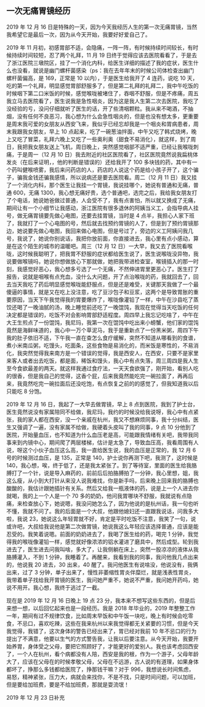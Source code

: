 ## 一次无痛胃镜经历

2019 年 12 月 16 日是特殊的一天，因为今天我经历人生的第一次无痛胃镜，当然我希望它是最后一次，因为从今天开始，我要好好爱自己了。

2019 年 11 月初，初感胃部不适，会隐痛，一阵一阵，有时候持续时间较长，有时候持续时间较短，忍了两个礼拜，11 月 19 日终于觉得应该去医院看看了，于是去了浙江医院三墩院区，挂了一个消化内科，给医生详细的描述了我的症状，医生什么也没看，就说是幽门螺杆菌感染（ps：我在去年年末的时候公司体检查出幽门螺杆菌偏高，是 169，正常是 10 以内），于是医生给我开了 4 连药，说吃 10 天，吃的第一个礼拜，明显感觉胃部舒服多了，但是第二礼拜的礼拜二，我中午吃饭的时候咽下第二口米饭的时候，感觉喉咙被堵住了，吞咽不舒服，但是不疼痛，周五我立马去医院看了，医生说我是急性咽炎，因为这是我人生第二次去医院，我吃了没经验的亏，没问仔细就听了医生的话，开了些清咽颗粒。我从来不喝酒，不抽烟，没有任何不良恶习，我心想为什么会急性咽炎的，但是也没有想太多，更重要是周末我可爱的女朋友从西安飞来，我似乎已经忘却我是一个咽炎和胃病患者，周末我跟我女朋友，早上 10 点起来，吃了一碗葱油拌面，中午又吃了韩式烧烤，晚上又吃了冒菜，礼拜六晚上又吃了一些奥利奥（甜食不易消化），就这样，到了周日，我把我女朋友送上飞机，周日晚上，突然感觉咽部不适严重，已经让我喉咙刺痛，于是周一（12 月 10 日）我去附近的社区医院看了，社区医院竟然说我扁桃体发炎（在后来证明，，他的判断是错误的）还给我开了 100 多块钱的药，其中有一个药叫健喉喷雾，我后来问药店的人，药店的人说这个药是给小孩子开了，这个骗子，骗我金钱还骗我感情，所以说病还是要去医院看。周二（12 月 11 日）我又挂了一个消化内科，那个医生让我挂一个胃镜，我说挂哪个，她说有普通和无痛，普通 600，无痛 1300，我心想无痛好贵，选个普通吧，选完之后，我给我女朋友打了个电话，她说她爸做过普通，人会受不了，我有点害怕，所以就又换成了无痛，期间让有一个小细节让我感动，浙江医院有很多退休的阿姨当义工，会指导病人挂号，做无痛胃镜要先做心电图，还要去挂胃镜，当时是 4 点半，我担心人家下班了，我就打了一个心电图的号，然后就去找预约胃镜的人了，但是到了预约胃镜那边，她说要先做心电图，我回来做心电图，但是号过了，旁边的义工阿姨问我几号，我说了，她说你别说话，我把你放前面，你直接进去，我心里有点小感动，算是在这个陌生的城市的温暖吧。周三（12 月 12 日）一大早，我又去了医院看喉咙，这时候我聪明了，把我胃不舒服的症状都给医生说了，医生说喉咙没异物，我说要做喉镜吗，她说你想做放心下那就做，她把我带进检查室，喉镜插入的那一时刻，我感觉好恶心，我心想多亏选了一个无痛，不然伸进胃里更恶心了。医生打了报告，说就是咽喉有点充血，没什么大问题，开了点治喉咙的药，我就回去了，回去当天我吃了药后明显感觉喉咙能舒服点，但是还是难受，关键那天我做了一个最傻逼的事情，就是又在吃上没注意，吃了豆沙包子和豆浆，这两个是导致胃胀的重要原因，当天下午我觉得我的胃要爆炸了，喉咙像灌铅了一样，中午在沙县吃了蒸饺还喝了一晚油腻的汤，晚上睡觉前还吃了一晚馄饨，我现在觉得当天吃饭的任何决定都是错误的，吃饭不对会影响胃部舒适程度。周四早上我忘记吃啥了，中午在大王生煎点了一份馄饨，我尼玛，我第一次在馄饨中吃出来小螃蟹，他们家的馄饨竟然是海鲜味道的，我心中一万个草泥马，我于是重新点了一份黑米粥，周四下午我的肚子依旧不适，下午我一直在查怎么食疗缓解，突然不知道从哪看到的食谱，煮小米南瓜粥，吃馒头，吃面条，这些食物是易消化的，而米饭是寒性的，不易消化，我突然觉得我来南方是一个错误的觉得，我是西安人，在西安，只要不是家里来客人或者出去吃饭，都是面，稀饭和馒头，我心中有点失落，周三周四是我人生至今食欲最差的两天。就这样我通过食疗法，一天天食欲强了，刚开始，看别人吃的很香，但是我自己的觉得，这香个屁，后来我竟然能吃完一碗拉面了，再再后来，我竟然吃完一碗拉面后还没吃饱，有点恢复之前的的感觉了，但我知道我以后只能吃 8 分饱。

2019 年 12 月 16 日，我起了一大早去做胃镜，早上 8 点到医院，我到了护士台，医生竟然说没有家属陪同不给做，我尼玛，我约的时候没给我说呀，我心中有点紧张，我的家人都在西安，没一个亲戚在杭州，我又不想麻烦同事，我十分纠结，医生又强调了一遍，没有家属不给做，我硬着头皮叫了我的同事，9 点 10 分他到了医院，开始量血压，也不知道为什么血压老是高，可能跟我情绪有关吧，我带我同事来到内镜中心，期间爬了两层楼梯，估计是太急了，导致血压高，我看周围有人说，呀这个小伙子血压这么高，我一直给医生说，我的血压是正常的，我 12 月 6 号的时候测过血压，是 135，正常是 140，护士说你再测下吧，我测了，这时候是 140，我心想，唉，终于低了，还是我太紧张了。到了等待室，里面的医生给我胳膊打了一个针，说是导入麻药的，前前后后拍胳膊拍了一分钟，我心里想，姐，我这么瘦，从小到大打针从来没人说我难找，你是新手吗，后来晚上回来我的胳膊也酸酸的，我估计跟她插针有关系。然后又给我一瓶液体的药，说是上一个人进去你就喝，我的上一个人是一个 70 多的奶奶，他问我胃哪块不舒服，我就说有点隐痛，来检查放心下，她说嗯，我没问她怎么了，因为他说的是杭州话，我一句也听不懂，我就不问了。我的后面是一个大叔，他跟他媳妇还一直跟我说话，问我多大啦，我说 23，她说这么年轻胃就不好，肯定是平时吃饭不注意，我笑了一句，说或许吧，大叔给我说他是第二次做胃镜，她说我这么年轻应该选择普通，应该是能忍受的。我笑着说嗯。前面的奶奶进去了，我喝了医生给的药，喝完 1 分钟，我觉得我的喉咙像灌铅一样，感觉就好像浓浓的铝水灌进了磨具中，然后成型。轮到我进去了，医生进去问我叫啥，多大了，让我侧躺在床上，突然一股凉凉的液体从我胳膊灌入，不到 1 分钟，我睡着了。再醒来，我看到我的同事，我问他我几点出来的，他说我 20 进去，30 出来，40 醒了。我问他医生有说啥没，他说没有，我俩出来，过了 3 分钟，单子出来了，慢性非萎缩性胃炎伴糜烂，就是浅表性胃炎，我带着单子找给我开胃镜的医生，我问她严重不，她说不严重，我问她开药吗，她说不用开。我心想，我终于逃过了一截。

现在是 2019 年 12 月 16 日晚上 19 点 23 分，我本来不想写这些东西的，但是后来想一想，以后回忆起来也是一段经历。我是 2018 年毕业的，2019 年整整工作一年，期间有过不规律饮食，比如周末早饭和中午饭一块吃，晚上有时候会吃零食，不忌口，喜欢吃辣，这些在我来杭州以来我觉得都无关紧要的习惯，但是今天我觉得，我错了，这次身体的警告已经出来了，胃已经对我前 10 年不忌口的行为提出了不满意，他要以生气的方式警告我，让我以后要注意。从今天开始，我要开始养胃，身体受之父母，要把它照顾好了，才能更好的爱别人。我也该考虑回西安了，一个人在杭州，看个病都没有人陪，西安是我的根，作为一个游子，父母年龄大了，应该在父母在的时候孝敬父母，父母在不远游，古人说的有道理，如果身体都坏了，挣那么多钱都给医院了，挣那钱干嘛？对于 996，我想说长时间焦虑，易怒，精神紧张，压力大，病就会来找你，不是不找，只是时间问题，可以加班，但是要给加班费，要是不给加班费，那就是耍流氓！

2019 年 12 月 23 日补充
